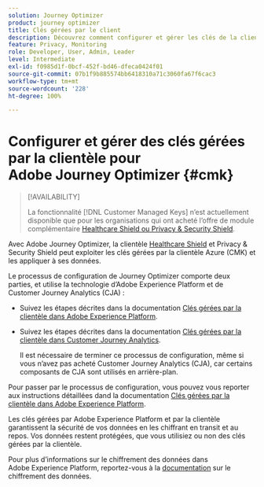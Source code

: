```yaml
---
solution: Journey Optimizer
product: journey optimizer
title: Clés gérées par le client
description: Découvrez comment configurer et gérer les clés de la clientèle pour Adobe Journey Optimizer.
feature: Privacy, Monitoring
role: Developer, User, Admin, Leader
level: Intermediate
exl-id: f0985d1f-0bcf-452f-bd46-dfeca0424f01
source-git-commit: 07b1f9b885574bb6418310a71c3060fa67f6cac3
workflow-type: tm+mt
source-wordcount: '228'
ht-degree: 100%

---
```


# Configurer et gérer des clés gérées par la clientèle pour Adobe Journey Optimizer {#cmk}

>[!AVAILABILITY]
>
>La fonctionnalité [!DNL Customer Managed Keys] n’est actuellement disponible que pour les organisations qui ont acheté l’offre de module complémentaire [Healthcare Shield ou Privacy &amp; Security Shield](https://experienceleague.adobe.com/docs/events/customer-data-management-voices-recordings/governance/healthcare-shield.html?lang=fr).

Avec Adobe Journey Optimizer, la clientèle [Healthcare Shield](https://www.adobe.com/trust/compliance/hipaa-ready.html) et Privacy &amp; Security Shield peut exploiter les clés gérées par la clientèle Azure (CMK) et les appliquer à ses données.

Le processus de configuration de Journey Optimizer comporte deux parties, et utilise la technologie d’Adobe Experience Platform et de Customer Journey Analytics (CJA) :

* Suivez les étapes décrites dans la documentation [Clés gérées par la clientèle dans Adobe Experience Platform](https://experienceleague.adobe.com/docs/experience-platform/landing/governance-privacy-security/customer-managed-keys.html?lang=fr).

* Suivez les étapes décrites dans la documentation [Clés gérées par la clientèle dans Customer Journey Analytics](https://experienceleague.adobe.com/docs/analytics-platform/using/cja-privacy/cmk.html?lang=fr).

  Il est nécessaire de terminer ce processus de configuration, même si vous n’avez pas acheté Customer Journey Analytics (CJA), car certains composants de CJA sont utilisés en arrière-plan.

Pour passer par le processus de configuration, vous pouvez vous reporter aux instructions détaillées dand la documentation [Clés gérées par la clientèle dans Adobe Experience Platform](https://experienceleague.adobe.com/docs/experience-platform/landing/governance-privacy-security/encryption.html?lang=fr).

Les clés gérées par Adobe Experience Platform et par la clientèle garantissent la sécurité de vos données en les chiffrant en transit et au repos. Vos données restent protégées, que vous utilisiez ou non des clés gérées par la clientèle.

Pour plus d’informations sur le chiffrement des données dans Adobe Experience Platform, reportez-vous à la [documentation](https://experienceleague.adobe.com/docs/experience-platform/landing/governance-privacy-security/encryption.html?lang=fr) sur le chiffrement des données.
